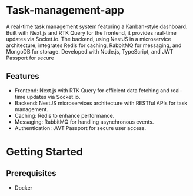 # Task-management-app

A real-time task management system featuring a Kanban-style dashboard. Built with Next.js and RTK Query for the frontend, it provides real-time updates via Socket.io. The backend, using NestJS in a microservice architecture, integrates Redis for caching, RabbitMQ for messaging, and MongoDB for storage. Developed with Node.js, TypeScript, and JWT Passport for secure 
## Features

- Frontend: Next.js with RTK Query for efficient data fetching and real-time updates via Socket.io.
- Backend: NestJS microservices architecture with RESTful APIs for task management.
- Caching: Redis to enhance performance.
- Messaging: RabbitMQ for handling asynchronous events.
- Authentication: JWT Passport for secure user access.

# Getting Started

## Prerequisites
- Docker

